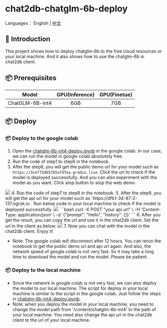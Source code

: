 # chat2db-chatglm-6b-deploy

Languages： English | [中文](README_CN.md)

## 📖 Introduction
This project shows how to deploy chatglm-6b to the free cloud resources or your local machine. And it also shows how to use the chatglm-6b in chat2db client.

## 📦 Prerequisites
| Model | GPU(Inference) | GPU(Finetue) |
| :----: | :----: | :----: |
| ChatGLM-6B-int4 | 6GB | 7GB |
## 📦 Deploy
### 📦 Deploy to the google colab
1. Open the [chatglm-6b-int4-deploy.ipynb](https://colab.research.google.com/drive/1-jKsKISmlMCWTbaV-3HYBWbrTWxNLzOo?usp=sharing) in the google colab. In our case, we can run the model in google colab absolutely free.
2. Run the code of step1 to step6 in the notebook.
3. After the step6, you will get the public demo url for your model such as `https://3cef73d65765afdfea.gradio.live`. Click the url to check if the model is deployed successfully. And you can also experiment with the model as you want. Click stop button to stop the web demo.
<img src="https://alidocs.oss-cn-zhangjiakou.aliyuncs.com/res/4j6OJdYA60Y7n3p8/img/4bc2c26f-fa57-44be-a336-3e5729a2d104.png?x-oss-process=image/resize,w_640,m_lfit,limit_1">
4. Run the code of step7 to step9 in the notebook.
5. After the step9, you will get the api url for your model such as `https://dfb1-34-87-2-137.ngrok.io`. Run below code in your local machine to check if the model is deployed successfully. 
<img src="https://alidocs.oss-cn-zhangjiakou.aliyuncs.com/res/4j6OJdYA60Y7n3p8/img/bec200c8-a343-45ff-b9a0-2bd21985da9a.png?x-oss-process=image/resize,w_640,m_lfit,limit_1">
```bash
curl -X POST "your api url" \
     -H 'Content-Type: application/json' \
     -d '{"prompt": "Hello", "history": []}'
```
6. After you get the result, you can copy the url and use it in the chat2db client. Set the url in the client as below:
<img src="https://alidocs.oss-cn-zhangjiakou.aliyuncs.com/res/4j6OJdYA60Y7n3p8/img/ca844185-2744-49e0-ab75-245e19b872d6.png?x-oss-process=image/resize,w_640,m_lfit,limit_1">
7. Now you can chat with the model in the chat2db client. Enjoy it!

* Note: The google colab will disconnect after 12 hours. You can rerun the notebook to get the public demo url and api url again. And also, the network speed of google colab is not very fast. So it may take a long time to download the model and run the model. Please be patient.

### 📦 Deploy to the local machine
* Since the network in google colab is not very fast, we can also deploy the model to our local machine. The script for deploy in your local machine is similar to the script in the google colab. Just follow the steps in [chatglm-6b-int4-deploy.ipynb](https://colab.research.google.com/drive/1-jKsKISmlMCWTbaV-3HYBWbrTWxNLzOo?usp=sharing).
* Note: when you deploy the model in your local machine, you need to change the model path from '/content/chatglm-6b-int4' to the path of your local machine. You need also change the api url in the chat2db client to the url of your local machine.